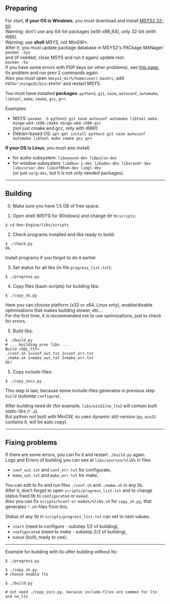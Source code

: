 ## Preparing

For start, **if your OS is Windows**, you must download and install
[MSYS2 32-bit](https://repo.msys2.org/distrib/msys2-i686-latest.exe).  
Warning: don't use any 64-bit packages (with x86_64), only 32-bit (with i686).  
Warning: use **shell** MSYS, not MinGW\*.  
After it, you must update package database in MSYS2's PACkage MANager:  
`pacman -Syu`  
and (if needed, close MSYS and run it again) update rest:  
`pacman -Su`  
If you have some errors with PGP keys (or other problems),
see [this page](https://www.msys2.org/news/#2020-06-29-new-packagers),
fix problem and run prev 2 commands again.  
Also you must open `%msys2_dir%/home/user/.bashrc`, add `PATH="/mingw32/bin:$PATH"` and restart MSYS.

You must have installed **packages**:
`python3`, `git`, `nasm`, `autoconf`, `automake`, `libtool`, `make`, `cmake`, `gcc`, `g++`.  

Examples:
* MSYS: `pacman -S python3 git nasm autoconf automake libtool make mingw-w64-i686-cmake mingw-w64-i686-gcc`  
(not just cmake and gcc, only with i686!)
* Debian-based OS: `apt-get install python3 git nasm autoconf automake libtool make cmake gcc g++`

**If your OS is Linux**, you must also install:
* for audio subsystem: `libasound-dev libpulse-dev`
* for window subsystem: `libdbus-1-dev libudev-dev libxrandr-dev libxcursor-dev libxxf86vm-dev libgl-dev`  
(or just `xorg-dev`, but it is not only needed packages).

***

## Building

0. Make sure you have 1.5 GB of free space.


1. Open shell (MSYS for Windows) and change dir to `scripts`:
```
$ cd Ren-Engine/libs/scripts
```


2. Check programs installed and libs ready to build:
```
$ ./check.py
Ok.
```
Install programs if you forgot to do it earlier.


3. Set <start> status for all libs (in file `progress_list.txt`):
```
$ ./progress.py
```


4. Copy files (bash-scripts) for building libs:
```
$ ./copy_sh.py
```
Here you can choose platform (x32 or x64, Linux only), enable/disable optimisations that makes building slower, etc...  
For the first time, it is recommended not to use optimizations, just to check for errors.


5. Build libs:
```
$ ./build.py
# ... building prev libs ...
Build <SDL_ttf>
./conf.sh 1>conf_out.txt 2>conf_err.txt
./make.sh 1>make_out.txt 2>make_err.txt
Ok!
```


5. Copy include-files:
```
$ ./copy_incs.py
```
This step is last, because some include-files generates in previous step `build` (substep `configure`).


After building need dir (for example, `libs/win32/no_lto`) will contain built static-libs (`*.a`).  
But python not built with MinGW, so uses dynamic std-version (`py_win32` contains it, will be auto copy).

***

## Fixing problems

If there are some errors, you can fix it and restart `./build.py` again.  
Logs and Errors of building you can see at `libs/sources/%lib%` in files
* `conf_out.txt` and `conf_err.txt` for configurate,
* `make_out.txt` and `make_err.txt` for make.

You can edit to fix and run files `./conf.sh` and `./make.sh` in any lib.  
After it, don't forget to open `scripts/progress_list.txt` and to change status fixed lib to `configurated` or `maked`.  
Also you can fix `scripts/%conf-or-make%/%lib%.sh` for `copy_sh.py`, that generates `*.sh`-files from this.

Status of any lib in `scripts/progress_list.txt` can set to next values:
* `start` (need to configure - substep 1/2 of building),
* `configurated` (need to make - substep 2/2 of building),
* `maked` (built, ready to use).

***

Example for building with lto after building without lto:
```
$ ./progress.py

$ ./copy_sh.py
# choose enable lto

$ ./build.py

# not need ./copy_incs.py, because include-files are common for lto and no_lto
```
